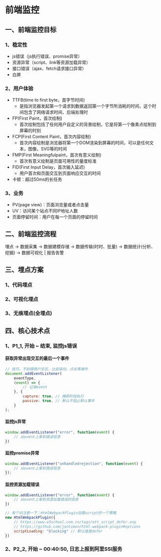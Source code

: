 # 前端监控

## 一、前端监控目标

### 1、稳定性

* js错误（js执行错误、promise异常）
* 资源异常（script、link等资源加载异常）
* 接口错误（ajax、fetch请求接口异常）
* 白屏

### 2、用户体验

* TTFB(time to first byte，首字节时间)
  + 是指浏览器发起第一个请求到数据返回第一个字节所消耗的时间，这个时间包含了网络请求时间、后端处理时
* FP(First Paint，首次绘制)
  + 首次绘制包括了任何用户自定义的背景绘制，它是将第一个像素点绘制到屏幕的时刻
* FCP(First Content Paint，首次内容绘制)
  + 首次内容绘制是浏览器将第一个DOM渲染到屏幕的时间，可以是任何文本，图像，SVG等的时间
* FMP(First Meaningfulpaint，首次有意义绘制)
  + 首次有意义绘制是页面可用性的量度标准
* FID(First Input Delay，首次输入延迟)
  + 用户首次和页面交互到页面响应交互的时间
* 卡顿：超过50ms的长任务

### 3、业务

* PV(page view)：页面浏览量或者点击量
* UV：访问某个站点不同IP地址人数
* 页面停留时间：用户在每一个页面的停留时间

## 二、前端监控流程

埋点 -> 数据采集 -> 数据建模存储 -> 数据传输(时时、批量) -> 数据统计(分析、挖掘) -> 数据可视化 | 报告告警

## 三、埋点方案

### 1、代码埋点

### 2、可视化埋点

### 3、无痕埋点(全埋点)

## 四、核心技术点

### 1、P1_1, 开始 ~ 结束, 监控js错误

#### 获取异常出现交互的最后一个事件

```JavaScript
// 技巧，不妨碍用户交互，比如滚动、点击等操作
document.addEventListener(
    eventType,
    (event) => {
        // 记录event
    }, {
        capture: true, // 捕获阶段执行
        passive: true, // 默认不阻止默认事件
    }
);
```

#### 监控js异常

```JavaScript
window.addEventListener("error", function(event) {
    // 从event上拿到错误信息
})
```

#### 监控promise异常

```JavaScript
window.addEventListener("unhandledrejection", function(event) {
    // 从event上拿到错误信息
});
```

#### 监控资源加载错误

```JavaScript
window.addEventListener("error", function(event) {
    // 从event上拿到资源加载错误的信息
})
```

```JavaScript
// 有个坑注意一下：HtmlWebpackPlugin加载script的一个策略
new HtmlWebpackPlugin({
    // https://www.w3school.com.cn/tags/att_script_defer.asp
    // https://github.com/jantimon/html-webpack-plugin#options
    scriptLoading: "blocking" // 默认值是defer
})
```

### 2、P2_2, 开始 ~ 00:40:50, 日志上报到阿里SSl服务
